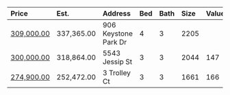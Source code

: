 | Price                                                                                           | Est.       | Address              | Bed | Bath | Size | Value | Days | Lot  | Year | HOA | Open      |
| :---------------------------------------------------------------------------------------------- | :--------- | :------------------- | :-- | :--- | :--- | :---- | :--- | :--- | :--- | :-- | :-------- |
| [309,000.00](https://www.movoto.com/home/906-keystone-park-dr-morrisville-nc-27560-413_2338505) | 337,365.00 | 906 Keystone Park Dr | 4   | 3    | 2205 |       |      |      |      |     |           |
| [300,000.00](https://www.movoto.com/home/5543-jessip-st-morrisville-nc-27560-413_2338843)       | 318,864.00 | 5543 Jessip St       | 3   | 3    | 2044 | 147   | 1    | 2570 | 2016 | 143 | Open 8/29 |
| [274,900.00](https://www.movoto.com/home/3-trolley-ct-morrisville-nc-27560-413_2339043)         | 252,472.00 | 3 Trolley Ct         | 3   | 3    | 1661 | 166   | New  | 4182 | 2011 | 30  |           |